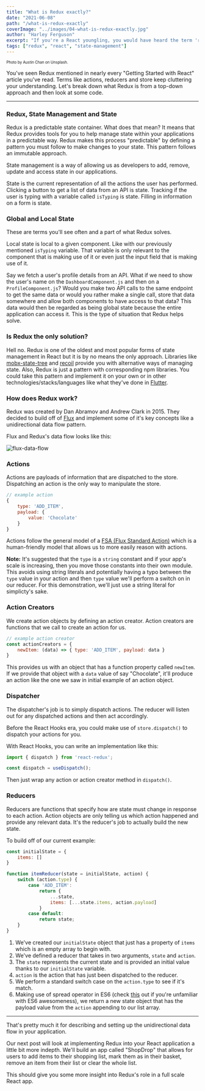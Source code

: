 ```yaml
---
title: "What is Redux exactly?"
date: "2021-06-08"
path: "/what-is-redux-exactly"
coverImage: "../images/04-what-is-redux-exactly.jpg"
author: "Harley Ferguson"
excerpt: "If you're a React youngling, you would have heard the term 'redux' flung around everywhere. Let's explore what it is, why you need it and how to implement it into your application."
tags: ["redux", "react", "state-management"]
---
```


<sub><sup>Photo by Austin Chan on Unsplash.</sup></sub>

You've seen Redux mentioned in nearly every "Getting Started with React" article you've read. Terms like actions, reducers and store keep cluttering your understanding. Let's break down what Redux is from a top-down approach and then look at some code.

---

### Redux, State Management and State

Redux is a predictable state container. What does that mean? It means that Redux provides tools for you to help manage state within your applications in a predictable way. Redux makes this process "predictable" by defining a pattern you must follow to make changes to your state. This pattern follows an immutable approach.

State management is a way of allowing us as developers to add, remove, update and access state in our applications.

State is the current representation of all the actions the user has performed. Clicking a button to get a list of data from an API is state. Tracking if the user is typing with a variable called `isTyping` is state. Filling in information on a form is state.

### Global and Local State

These are terms you'll see often and a part of what Redux solves.

Local state is local to a given component. Like with our previously mentioned `isTyping` variable. That variable is only relevant to the component that is making use of it or even just the input field that is making use of it.

Say we fetch a user's profile details from an API. What if we need to show the user's name on the `DashboardComponent.js` and then on a `ProfileComponent.js`? Would you make two API calls to the same endpoint to get the same data or would you rather make a single call, store that data somewhere and allow both components to have access to that data? This data would then be regarded as being global state because the entire application can access it. This is the type of situation that Redux helps solve.

### Is Redux the only solution?

Hell no. Redux is one of the oldest and most popular forms of state management in React but it is by no means the only approach. Libraries like [mobx-state-tree](https://github.com/mobxjs/mobx-state-tree) and [recoil](https://recoiljs.org/) provide you with alternative ways of managing state. Also, Redux is just a pattern with corresponding npm libraries. You could take this pattern and implement it on your own or in other technologies/stacks/languages like what they've done in [Flutter](https://pub.dev/packages/flutter_redux).

### How does Redux work?

Redux was created by Dan Abramov and Andrew Clark in 2015. They decided to build off of [Flux](https://facebook.github.io/flux/) and implement some of it's key concepts like a unidirectional data flow pattern.

Flux and Redux's data flow looks like this:

![flux-data-flow](https://facebook.github.io/flux/img/overview/flux-simple-f8-diagram-1300w.png)

### Actions

Actions are payloads of information that are dispatched to the store. Dispatching an action is the only way to manipulate the store.

```js
// example action
{
    type: 'ADD_ITEM',
    payload: {        
        value: 'Chocolate' 
    }
}
```

Actions follow the general model of a [FSA (Flux Standard Action)](https://github.com/redux-utilities/flux-standard-action) which is a human-friendly model that allows us to more easily reason with actions.

**Note:** It's suggested that the `type` is a `string` constant and if your app's scale is increasing, then you move those constants into their own module. This avoids using string literals and potentially having a typo between the `type` value in your action and then `type` value we'll perform a switch on in our reducer. For this demonstration, we'll just use a string literal for simplicty's sake.


### Action Creators

We create action objects by defining an action creator. Action creators are functions that we call to create an action for us.

```js
// example action creator
const actionCreators = {
    newItem: (data) => { type: 'ADD_ITEM', payload: data }
}
```

This provides us with an object that has a function property called `newItem`. If we provide that object with a `data` value of say "Chocolate", it'll produce an action like the one we saw in initial example of an action object.

### Dispatcher

The dispatcher's job is to simply dispatch actions. The reducer will listen out for any dispatched actions and then act accordingly.

Before the React Hooks era, you could make use of `store.dispatch()` to dispatch your actions for you.

With React Hooks, you can write an implementation like this:

```js
import { dispatch } from 'react-redux';

const dispatch = useDispatch();
```
Then just wrap any action or action creator method in `dispatch()`.

### Reducers

Reducers are functions that specify how are state must change in response to each action. Action objects are only telling us which action happened and provide any relevant data. It's the reducer's job to actually build the new state.

To build off of our current example:

```js
const initialState = {
    items: []
}

function itemReducer(state = initialState, action) {
    switch (action.type) {
        case 'ADD_ITEM':
            return {
                ...state,
                items: [...state.items, action.payload]
            }
        case default:
            return state;
    }
}
```

1. We've created our `initialState` object that just has a property of `items` which is an empty array to begin with.
2. We've defined a reducer that takes in two arguments, `state` and `action`.
3. The `state` represents the current state and is provided an initial value thanks to our `initialState` variable.
4. `action` is the action that has just been dispatched to the reducer.
5. We perform a standard switch case on the `action.type` to see if it's match.
6. Making use of spread operator in ES6 (check [this](https://askharley-blog.netlify.app/a-reintroduction-to-ecmascript-6) out if you're unfamiliar with ES6 awesomeness), we return a new state object that has the payload value from the `action` appending to our list array.

---

That's pretty much it for describing and setting up the unidirectional data flow in your application.

Our next post will look at implementing Redux into your React application a little bit more indepth. We'll build an app called "ShopDrop" that allows for users to add items to their shopping list, mark them as in their basket, remove an item from their list or clear the whole list.

This should give you some more insight into Redux's role in a full scale React app.
